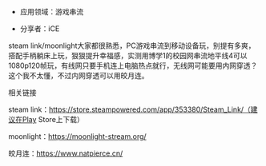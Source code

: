  - 应用领域：游戏串流

 - 分享者：iCE

  

steam link/moonlight大家都很熟悉，PC游戏串流到移动设备玩，别提有多爽，搭配手柄躺床上玩，狠狠提升幸福感，实测用博学1的校园网串流地平线4可以1080p120帧玩，有线网只要手机连上电脑热点就行，无线网可能要用内网穿透？这个我不太懂，不过内网穿透可以用皎月连。

相关链接

steam link：https://store.steampowered.com/app/353380/Steam_Link/（建议在Play Store上下载）

moonlight：https://moonlight-stream.org/

皎月连：https://www.natpierce.cn/
